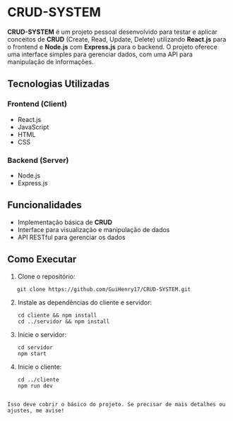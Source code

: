 # CRUD-SYSTEM

**CRUD-SYSTEM** é um projeto pessoal desenvolvido para testar e aplicar conceitos de **CRUD** (Create, Read, Update, Delete) utilizando **React.js** para o frontend e **Node.js** com **Express.js** para o backend. O projeto oferece uma interface simples para gerenciar dados, com uma API para manipulação de informações.

## Tecnologias Utilizadas

### **Frontend (Client)**
- React.js  
- JavaScript  
- HTML  
- CSS  

### **Backend (Server)**
- Node.js  
- Express.js  

## Funcionalidades

- Implementação básica de **CRUD**  
- Interface para visualização e manipulação de dados  
- API RESTful para gerenciar os dados  

## Como Executar

1. Clone o repositório:
```
   git clone https://github.com/GuiHenry17/CRUD-SYSTEM.git
  ```
2. Instale as dependências do cliente e servidor:
   ```
   cd cliente && npm install
   cd ../servidor && npm install
   ```
3. Inicie o servidor:
   ```
   cd servidor
   npm start
   ```
4. Inicie o cliente:
   ```
   cd ../cliente
   npm run dev
   ```


```

Isso deve cobrir o básico do projeto. Se precisar de mais detalhes ou ajustes, me avise!
```
